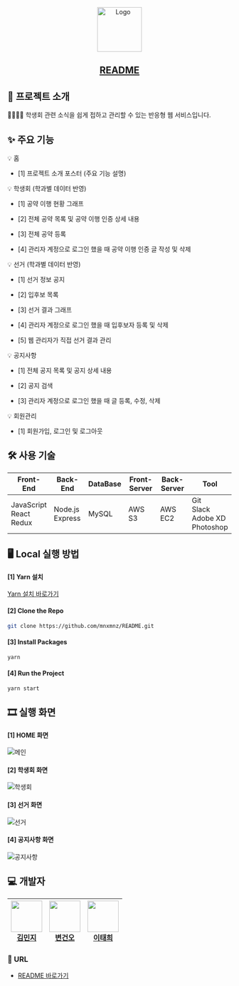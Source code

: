 <p align="center">
  <a href="https://github.com/mnxmnz/README">
    <img src="https://img1.daumcdn.net/thumb/R1280x0/?scode=mtistory2&fname=https%3A%2F%2Fblog.kakaocdn.net%2Fdn%2FcGRxst%2FbtqQt6CZkNX%2FsZDRtaLtLa0PEX968qVhd1%2Fimg.png" alt="Logo" width="100" height="100">
  </a>

  <h2 align="center"><a href="http://gachonreadme.s3.ap-northeast-2.amazonaws.com/index.html#/">README</a>
</h2>
</p>

## 📑 프로젝트 소개

👩‍🎓👨‍🎓 학생회 관련 소식을 쉽게 접하고 관리할 수 있는 반응형 웹 서비스입니다.

## ✨ 주요 기능

💡 홈

  - [1] 프로젝트 소개 포스터 (주요 기능 설명)

💡 학생회 (학과별 데이터 반영)

  - [1] 공약 이행 현황 그래프

  - [2] 전체 공약 목록 및 공약 이행 인증 상세 내용

  - [3] 전체 공약 등록

  - [4] 관리자 계정으로 로그인 했을 때 공약 이행 인증 글 작성 및 삭제

💡 선거 (학과별 데이터 반영)

  - [1] 선거 정보 공지

  - [2] 입후보 목록

  - [3] 선거 결과 그래프

  - [4] 관리자 계정으로 로그인 했을 때 입후보자 등록 및 삭제

  - [5] 웹 관리자가 직접 선거 결과 관리

💡 공지사항

  - [1] 전체 공지 목록 및 공지 상세 내용

  - [2] 공지 검색

  - [3] 관리자 계정으로 로그인 했을 때 글 등록, 수정, 삭제

💡 회원관리

  - [1] 회원가입, 로그인 및 로그아웃
  
## 🛠 사용 기술

| Front-End | Back-End | DataBase | Front-Server | Back-Server | Tool |
| --- | --- | --- | --- | --- | --- |
| JavaScript<br>React<br>Redux | Node.js<br>Express | MySQL | AWS S3 | AWS EC2 | Git<br>Slack<br>Adobe XD<br>Photoshop |

## 🖥 Local 실행 방법

#### [1] Yarn 설치

[Yarn 설치 바로가기](https://classic.yarnpkg.com/en/docs/install#windows-stable)

#### [2] Clone the Repo

```sh
git clone https://github.com/mnxmnz/README.git
```

#### [3] Install Packages

```sh
yarn
```

#### [4] Run the Project

```sh
yarn start
```

## 🎞 실행 화면

#### [1] HOME 화면

![메인](https://drive.google.com/uc?export=view&id=1GYpJVTQ3EyZ737YwFCwcgnIvBoqyHy4j)

#### [2] 학생회 화면

![학생회](https://drive.google.com/uc?export=view&id=1Aesf_NceYchf6hjlVesvI4Ip0FKh4RRE)

#### [3] 선거 화면

![선거](https://drive.google.com/uc?export=view&id=1G2LEmaD4_XioRDdYW4M_iWoy-rOVIkby)

#### [4] 공지사항 화면

![공지사항](https://drive.google.com/uc?export=view&id=1kBh7F4ELha4VZJ6zb9PeYj6dCQ5UCE_b)


## 💻 개발자

| <img src="https://avatars1.githubusercontent.com/u/48766355?s=460&u=0419d273d1a31539ee4f1151cdacb6fefd45dacc&v=4" width="70" height="70"><br>[김민지](https://github.com/mnxmnz) | <img src="https://avatars0.githubusercontent.com/u/60571418?s=460&v=4" width="70" height="70"><br>[변건오](https://github.com/guno517) | <img src="https://avatars1.githubusercontent.com/u/49905817?s=460&u=42f915292211535284d32fc5d9a9250c3cad93d3&v=4" width="70" height="70"><br>[이태희](https://github.com/th0532) |
| --- | --- | --- |

### :link: URL

-   [README 바로가기](http://gachonreadme.s3.ap-northeast-2.amazonaws.com/index.html#/)
